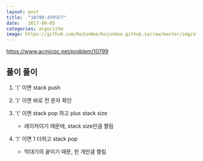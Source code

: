 ```yaml
---
layout: post
title:  "10799:쇠막대기"
date:   2017-09-05
categories: algorithm
image: https://github.com/KoJunHee/kojunhee.github.io/raw/master/img/algorithm.png
---
```



<https://www.acmicpc.net/problem/10799>

## 풀이 풀이

1. '(' 이면 stack push 
 
2. ')' 이면 바로 전 문자 확인
 
3. '(' 이면 stack pop 하고 plus stack size      
	- 레이저이기 때문에, stack size만큼 짤림
	
4. ')' 이면 1 더하고 stack pop                         
	- 막대기의 끝이기 때문, 한 개만큼 짤림
